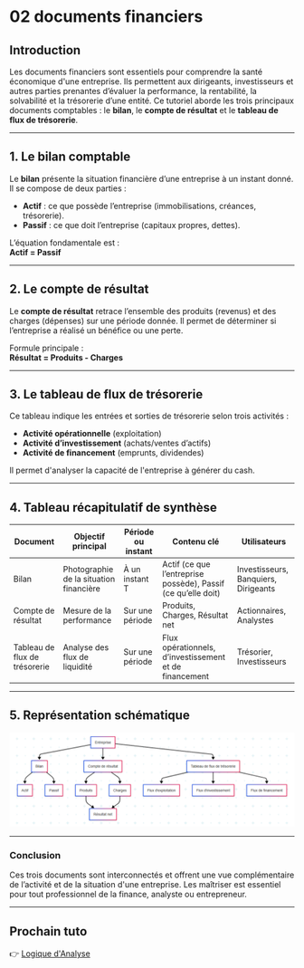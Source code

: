 # 02 documents financiers

## Introduction

Les documents financiers sont essentiels pour comprendre la santé économique d'une entreprise. Ils permettent aux dirigeants, investisseurs et autres parties prenantes d’évaluer la performance, la rentabilité, la solvabilité et la trésorerie d’une entité. Ce tutoriel aborde les trois principaux documents comptables : le **bilan**, le **compte de résultat** et le **tableau de flux de trésorerie**.

---

## 1. Le bilan comptable

Le **bilan** présente la situation financière d’une entreprise à un instant donné. Il se compose de deux parties :
- **Actif** : ce que possède l’entreprise (immobilisations, créances, trésorerie).
- **Passif** : ce que doit l’entreprise (capitaux propres, dettes).

L’équation fondamentale est :  
**Actif = Passif**

---

## 2. Le compte de résultat

Le **compte de résultat** retrace l’ensemble des produits (revenus) et des charges (dépenses) sur une période donnée. Il permet de déterminer si l’entreprise a réalisé un bénéfice ou une perte.

Formule principale :  
**Résultat = Produits - Charges**

---

## 3. Le tableau de flux de trésorerie

Ce tableau indique les entrées et sorties de trésorerie selon trois activités :
- **Activité opérationnelle** (exploitation)
- **Activité d’investissement** (achats/ventes d’actifs)
- **Activité de financement** (emprunts, dividendes)

Il permet d'analyser la capacité de l'entreprise à générer du cash.

---

## 4. Tableau récapitulatif de synthèse

| Document                | Objectif principal                              | Période ou instant | Contenu clé                                | Utilisateurs                     |
|-------------------------|--------------------------------------------------|--------------------|--------------------------------------------|----------------------------------|
| Bilan                   | Photographie de la situation financière         | À un instant T     | Actif (ce que l’entreprise possède), Passif (ce qu’elle doit) | Investisseurs, Banquiers, Dirigeants |
| Compte de résultat      | Mesure de la performance                        | Sur une période    | Produits, Charges, Résultat net             | Actionnaires, Analystes          |
| Tableau de flux de trésorerie | Analyse des flux de liquidité                | Sur une période    | Flux opérationnels, d’investissement et de financement | Trésorier, Investisseurs         |

---

## 5. Représentation schématique 

![Cahiers financiers](../assets/images/documents_financiers.png)

---

### Conclusion
Ces trois documents sont interconnectés et offrent une vue complémentaire de l’activité et de la situation d'une entreprise. Les maîtriser est essentiel pour tout professionnel de la finance, analyste ou entrepreneur.

---
## Prochain tuto

👉 [Logique d'Analyse](./03_logique_globale_analyse.md)
